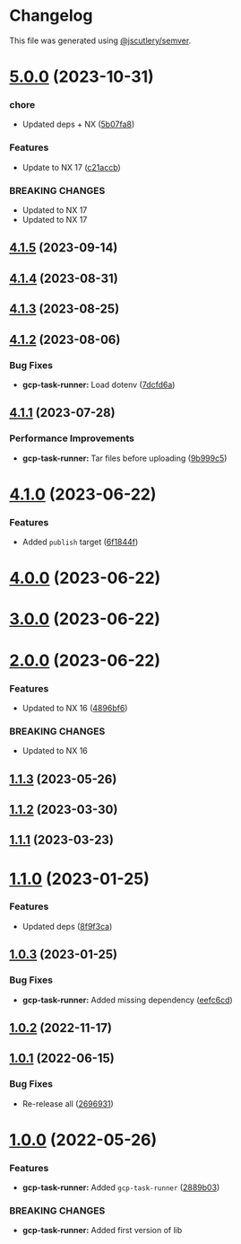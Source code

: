# Changelog

This file was generated using [@jscutlery/semver](https://github.com/jscutlery/semver).

# [5.0.0](https://github.com/TriPSs/nx-extend/compare/gcp-task-runner@4.1.5...gcp-task-runner@5.0.0) (2023-10-31)


### chore

* Updated deps + NX ([5b07fa8](https://github.com/TriPSs/nx-extend/commit/5b07fa8fd4d2aeb0599ea71a0a1f2bb25287618e))


### Features

* Update to NX 17 ([c21accb](https://github.com/TriPSs/nx-extend/commit/c21accbed588d43cb5a53b4ce5d061722e7740f2))


### BREAKING CHANGES

* Updated to NX 17
* Updated to NX 17



## [4.1.5](https://github.com/TriPSs/nx-extend/compare/gcp-task-runner@4.1.4...gcp-task-runner@4.1.5) (2023-09-14)



## [4.1.4](https://github.com/TriPSs/nx-extend/compare/gcp-task-runner@4.1.3...gcp-task-runner@4.1.4) (2023-08-31)



## [4.1.3](https://github.com/TriPSs/nx-extend/compare/gcp-task-runner@4.1.2...gcp-task-runner@4.1.3) (2023-08-25)



## [4.1.2](https://github.com/TriPSs/nx-extend/compare/gcp-task-runner@4.1.1...gcp-task-runner@4.1.2) (2023-08-06)


### Bug Fixes

* **gcp-task-runner:** Load dotenv ([7dcfd6a](https://github.com/TriPSs/nx-extend/commit/7dcfd6a1702533f74ad36fcf8788b1021f0be0a3))



## [4.1.1](https://github.com/TriPSs/nx-extend/compare/gcp-task-runner@4.1.0...gcp-task-runner@4.1.1) (2023-07-28)


### Performance Improvements

* **gcp-task-runner:** Tar files before uploading ([9b999c5](https://github.com/TriPSs/nx-extend/commit/9b999c55b365132e2e0abd66f90ff6c04251fc9a))



# [4.1.0](https://github.com/TriPSs/nx-extend/compare/gcp-task-runner@4.0.0...gcp-task-runner@4.1.0) (2023-06-22)


### Features

* Added `publish` target ([6f1844f](https://github.com/TriPSs/nx-extend/commit/6f1844f792b704d63fca2663363ca0f65fe6451c))



# [4.0.0](https://github.com/TriPSs/nx-extend/compare/gcp-task-runner@3.0.0...gcp-task-runner@4.0.0) (2023-06-22)



# [3.0.0](https://github.com/TriPSs/nx-extend/compare/gcp-task-runner@2.0.0...gcp-task-runner@3.0.0) (2023-06-22)



# [2.0.0](https://github.com/TriPSs/nx-extend/compare/gcp-task-runner@1.1.3...gcp-task-runner@2.0.0) (2023-06-22)


### Features

* Updated to NX 16 ([4896bf6](https://github.com/TriPSs/nx-extend/commit/4896bf66940e1b69e0f2e3971a7864a1da20b2ef))


### BREAKING CHANGES

* Updated to NX 16



## [1.1.3](https://github.com/TriPSs/nx-extend/compare/gcp-task-runner@1.1.2...gcp-task-runner@1.1.3) (2023-05-26)



## [1.1.2](https://github.com/TriPSs/nx-extend/compare/gcp-task-runner@1.1.1...gcp-task-runner@1.1.2) (2023-03-30)



## [1.1.1](https://github.com/TriPSs/nx-extend/compare/gcp-task-runner@1.1.0...gcp-task-runner@1.1.1) (2023-03-23)



# [1.1.0](https://github.com/TriPSs/nx-extend/compare/gcp-task-runner@1.0.3...gcp-task-runner@1.1.0) (2023-01-25)


### Features

* Updated deps ([8f9f3ca](https://github.com/TriPSs/nx-extend/commit/8f9f3ca9bfd1d51a71b6d8de1c335dc794502c17))



## [1.0.3](https://github.com/TriPSs/nx-extend/compare/gcp-task-runner@1.0.2...gcp-task-runner@1.0.3) (2023-01-25)


### Bug Fixes

* **gcp-task-runner:** Added missing dependency ([eefc6cd](https://github.com/TriPSs/nx-extend/commit/eefc6cd6ffc691be080135c21ecefe8c6538fbba))



## [1.0.2](https://github.com/TriPSs/nx-extend/compare/gcp-task-runner@1.0.1...gcp-task-runner@1.0.2) (2022-11-17)



## [1.0.1](https://github.com/TriPSs/nx-extend/compare/gcp-task-runner@1.0.0...gcp-task-runner@1.0.1) (2022-06-15)


### Bug Fixes

* Re-release all ([2696931](https://github.com/TriPSs/nx-extend/commit/26969318cadada2173710dac9ad1b52257c31760))



# [1.0.0](https://github.com/TriPSs/nx-extend/compare/gcp-task-runner@0.0.1...gcp-task-runner@1.0.0) (2022-05-26)


### Features

* **gcp-task-runner:** Added `gcp-task-runner` ([2889b03](https://github.com/TriPSs/nx-extend/commit/2889b03b93688721f2df37de9087ea4d2a533e91))


### BREAKING CHANGES

* **gcp-task-runner:** Added first version of lib
